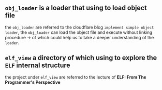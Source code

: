 ## `obj_loader` is a loader that using to load object file

the `obj_loader` are referred to the cloudflare blog `implement simple object loader`, the `obj_loader` can load the 
object file and execute without linking procedure -> of which could help us to take a deeper understanding of the `loader`.



## `elf_view` a directory of which using to explore the `ELF` internal structure

the project under `elf_view` are referred to the lecture of **ELF: From The Programmer's Perspective**

